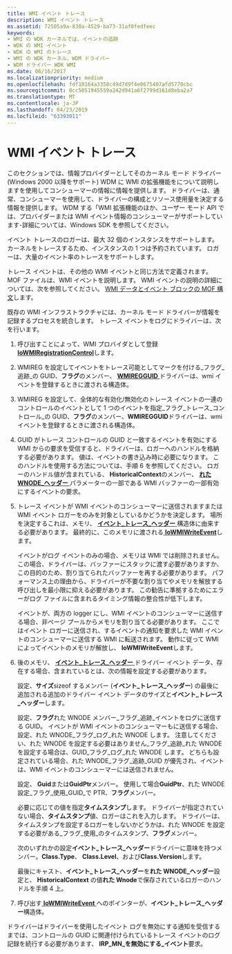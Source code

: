 ```yaml
---
title: WMI イベント トレース
description: WMI イベント トレース
ms.assetid: 72505a9a-830a-4529-ba73-31af0fedfeec
keywords:
- WMI の WDK カーネルでは、イベントの追跡
- WDK の WMI イベント
- WDK の WMI のトレース
- WMI の WDK カーネル、WDM ドライバー
- WDM ドライバー WDK WMI
ms.date: 06/16/2017
ms.localizationpriority: medium
ms.openlocfilehash: fdf10164a3358c49d7d9f4e0675407afd5770cbc
ms.sourcegitcommit: 0cc5051945559a242d941a6f2799d161d8eba2a7
ms.translationtype: MT
ms.contentlocale: ja-JP
ms.lasthandoff: 04/23/2019
ms.locfileid: "63393011"
---
```

# <a name="wmi-event-tracing"></a>WMI イベント トレース





このセクションでは、情報プロバイダーとしてそのカーネル モード ドライバー (Windows 2000 以降をサポート) WDM に WMI の拡張機能をについて説明しますを使用してコンシューマーの情報に情報を提供します。 ドライバーは、通常、コンシューマーを使用して、ドライバーの構成とリソース使用量を決定する情報を提供します。 WDM する「WMI 拡張機能のほか、ユーザー モード API では、プロバイダーまたは WMI イベント情報のコンシューマーがサポートしています-詳細については、Windows SDK を参照してください。

イベント トレースのロガーは、最大 32 個のインスタンスをサポートします。 カーネルをトレースするため、インスタンスの 1 つは予約されています。 ロガーは、大量のイベント率のトレースをサポートします。

トレース イベントは、その他の WMI イベントと同じ方法で定義されます。 MOF ファイルは、WMI イベントを説明します。 WMI イベントの説明の詳細については、次を参照してください。 [WMI データとイベント ブロックの MOF 構文](mof-syntax-for-wmi-data-and-event-blocks.md)します。

既存の WMI インフラストラクチャには、カーネル モード ドライバーが情報を記録するプロセスを統合します。 トレース イベントをログにドライバーは、次を行います。

1.  呼び出すことによって、WMI プロバイダとして登録[ **IoWMIRegistrationControl**](https://msdn.microsoft.com/library/windows/hardware/ff550480)します。

2.  WMIREG を設定してイベントをトレース可能としてマークを付ける\_フラグ\_追跡\_の GUID、**フラグ**のメンバー、 [ **WMIREGGUID** ](https://msdn.microsoft.com/library/windows/hardware/ff565827)ドライバーは、wmi イベントを登録するときに渡される構造体。

3.  WMIREG を設定して、全体的な有効化/無効化のトレース イベントの一連のコントロールのイベントとして 1 つのイベントを指定\_フラグ\_トレース\_コントロール\_の GUID、**フラグ**のメンバー、**WMIREGGUID**ドライバーは、wmi イベントを登録するときに渡される構造体。

4.  GUID がトレース コントロールの GUID と一致するイベントを有効にする WMI からの要求を受信すると、ドライバーは、ロガーへのハンドルを格納する必要があります。 値は、イベントの書き込み時に必要になります。 このハンドルを使用する方法については、手順 6 を参照してください。 ロガーのハンドル値が含まれている、 **HistoricalContext**のメンバー、 [**れた WNODE\_ヘッダー** ](https://msdn.microsoft.com/library/windows/hardware/ff566375)パラメーターの一部である WMI バッファーの一部有効にするイベントの要求。

5.  トレース イベントが WMI イベントのコンシューマーに送信されますまたは WMI イベント ロガーをのみを対象としているかどうかを決定します。 場所を決定するこれは、メモリ、 [**イベント\_トレース\_ヘッダー** ](https://msdn.microsoft.com/library/windows/hardware/ff544329)構造体に由来する必要があります。 最終的に、このメモリに渡される[ **IoWMIWriteEvent**](https://msdn.microsoft.com/library/windows/hardware/ff550520)します。

    イベントがログ イベントのみの場合、メモリは WMI では削除されません。 この場合、ドライバーは、バッファーにスタックに渡す必要がありますか、この目的のため、割り当てられたバッファーを再する必要があります。 パフォーマンス上の理由から、ドライバーが不要な割り当てやメモリを解放する呼び出しを最小限に抑える必要があります。 この勧告に準拠するためにエラーがログ ファイルに含まれるタイミング情報の整合性が低下します。

    イベントが、両方の logger にし、WMI イベントのコンシューマーに送信する場合、非ページ プールからメモリを割り当てる必要があります。 ここではイベント ロガーに送信され、するイベントの通知を要求した WMI イベントのコンシューマーに送信する WMI に転送されます。 動作に従って WMI によってイベントのメモリが解放し、 **IoWMIWriteEvent**します。

6.  後のメモリ、 [**イベント\_トレース\_ヘッダー** ](https://msdn.microsoft.com/library/windows/hardware/ff544329)ドライバー イベント データ、存在する場合、含まれているとは、次の情報を設定する必要があります。

    設定、**サイズ**sizeof するメンバー (**イベント\_トレース\_ヘッダー**) の最後に追加される追加のドライバー イベント データのサイズと**イベント\_トレース\_ヘッダー**します。

    設定、**フラグ**れた WNODE メンバー\_フラグ\_追跡\_イベントをログに送信する GUID。 イベントが WMI イベントのコンシューマーもに送信する場合、設定、れた WNODE\_フラグ\_ログ\_れた WNODE します。 注意してください、れた WNODE を設定する必要はありません\_フラグ\_追跡\_れた WNODE を設定する場合は、GUID\_フラグ\_ログ\_れた WNODE します。 どちらも設定されている場合、れた WNODE\_フラグ\_追跡\_GUID が優先され、イベントは、WMI イベントのコンシューマーには送信されません。

    設定、 **Guid**または**GuidPtr**メンバー。 使用して場合**GuidPtr**、れた WNODE 設定\_フラグ\_使用\_GUID\_で PTR、**フラグ**メンバー。

    必要に応じての値を指定**タイムスタンプ**します。 ドライバーが指定されていない場合、**タイムスタンプ**値、ロガーはこれを入力します。 ドライバーは、タイムスタンプを設定するロガーをしないかどうかは、れた WNODE を設定する必要がある\_フラグ\_使用\_のタイムスタンプ、**フラグ**メンバー。

    次のいずれかの設定**イベント\_トレース\_ヘッダー**ドライバーに意味を持つメンバー。**Class.Type**、 **Class.Level**、および**Class.Version**します。

    最後にキャスト、**イベント\_トレース\_ヘッダー**を**れた WNODE\_ヘッダー**設定と、 **HistoricalContext** の値**れた Wnode**で保存されているロガーのハンドルを手順 4 上。

7.  呼び出す[ **IoWMIWriteEvent** ](https://msdn.microsoft.com/library/windows/hardware/ff550520)へのポインターが、**イベント\_トレース\_ヘッダー**構造体。

ドライバーはドライバーを使用したイベント ログを無効にする通知を受信するまでは、コントロールの GUID に関連付けられているトレース イベントのログ記録を続行する必要があります、 **IRP\_MN\_を無効にする\_イベント**要求。

 

 




